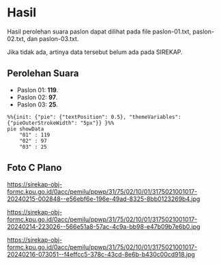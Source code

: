 # Hasil

Hasil perolehan suara paslon dapat dilihat pada file paslon-01.txt, paslon-02.txt, dan paslon-03.txt.

Jika tidak ada, artinya data tersebut belum ada pada SIREKAP.

## Perolehan Suara

 * Paslon 01: **119**.
 * Paslon 02: **97**.
 * Paslon 03: **25**.

```mermaid
%%{init: {"pie": {"textPosition": 0.5}, "themeVariables": {"pieOuterStrokeWidth": "5px"}} }%%
pie showData
    "01" : 119
    "02" : 97
    "03" : 25
```
## Foto C Plano

https://sirekap-obj-formc.kpu.go.id/0acc/pemilu/ppwp/31/75/02/10/01/3175021001017-20240215-002848--e56ebf6e-196e-49ad-8325-8bb0123269b4.jpg

https://sirekap-obj-formc.kpu.go.id/0acc/pemilu/ppwp/31/75/02/10/01/3175021001017-20240214-223026--566e51a8-57ac-4c9a-bb98-e47b09b7e6b0.jpg

https://sirekap-obj-formc.kpu.go.id/0acc/pemilu/ppwp/31/75/02/10/01/3175021001017-20240216-073051--f4effcc5-378c-43cd-8e6b-b430c00cd918.jpg
